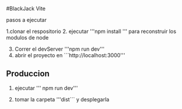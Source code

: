 #BlackJack Vite

pasos a ejecutar

1.clonar el respositorio 
2. ejecutar '''npm install ''' para reconstruir los modulos de node 

3. Correr el devServer '''npm run dev'''
4. abrir el proyecto en ```http://localhost:3000''' 
## Produccion

1. ejecutar ''' npm run dev'''

2. tomar la carpeta '''dist``` y desplegarla
